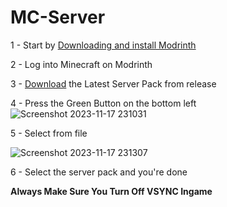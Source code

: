 # MC-Server

1 - Start by <a href="https://launcher-files.modrinth.com/versions/0.6.0/windows/Modrinth App_0.6.0_x64_en-US.msi"> Downloading and install Modrinth </a>



2 - Log into Minecraft on Modrinth
          
3 - <a href="https://github.com/RobertTheGr8t/MC-Horror-Server/releases">Download</a> the Latest Server Pack from release
          
4 - Press the Green Button on the bottom left 
![Screenshot 2023-11-17 231031](https://github.com/DieCommiter/Robert-Modded-Server/assets/111189845/62be4141-3529-49a8-a6ac-009cb2f26ecb)
          
5 - Select from file
          
![Screenshot 2023-11-17 231307](https://github.com/DieCommiter/Robert-Modded-Server/assets/111189845/98bc7e72-0bb5-4beb-8b5b-bd7424270779)
          
6 - Select the server pack and you're done

**Always Make Sure You Turn Off VSYNC Ingame**
